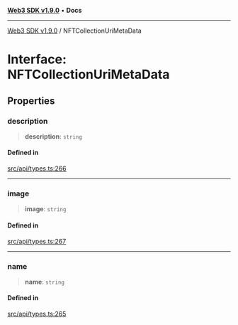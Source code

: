 [**Web3 SDK v1.9.0**](../README.md) • **Docs**

***

[Web3 SDK v1.9.0](../globals.md) / NFTCollectionUriMetaData

# Interface: NFTCollectionUriMetaData

## Properties

### description

> **description**: `string`

#### Defined in

[src/api/types.ts:266](https://github.com/Mystic-Nayy/alephium-web3/blob/c1afd789a197ce5fe21f08c2965942090157c33d/packages/web3/src/api/types.ts#L266)

***

### image

> **image**: `string`

#### Defined in

[src/api/types.ts:267](https://github.com/Mystic-Nayy/alephium-web3/blob/c1afd789a197ce5fe21f08c2965942090157c33d/packages/web3/src/api/types.ts#L267)

***

### name

> **name**: `string`

#### Defined in

[src/api/types.ts:265](https://github.com/Mystic-Nayy/alephium-web3/blob/c1afd789a197ce5fe21f08c2965942090157c33d/packages/web3/src/api/types.ts#L265)
